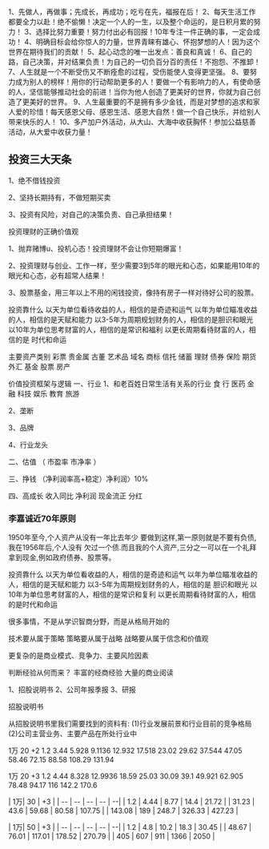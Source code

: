 1、先做人，再做事；先成长，再成功；吃亏在先，福报在后！
2、每天生活工作都要全力以赴！绝不偷懒！决定一个人的一生，以及整个命运的，是日积月累的努力！
3、选择比努力重要！努力付出必有回报！10年专注一件正确的事，一定会成功！
4、明确目标会给你惊人的力量，世界青睐有雄心、怀抱梦想的人！因为这个世界在期待我们的贡献！
5、起心动念的唯一出发点：善良和真诚！
6、自己的路，自己决策，并对结果负责！为自己的一切负百分百的责任！不抱怨、不推卸！
7、人生就是一个不断受伤又不断痊愈的过程，受伤能使人变得更坚强。
8、要努力成为别人的榜样！用你的行动帮助更多的人！要做一个有影响力的人，有使命感的人，坚信能够推动社会的前进！当你为他人创造了更美好的世界，你就为自己创造了更美好的世界。
9、人生最重要的不是拥有多少金钱，而是对梦想的追求和家人爱的珍惜！每天感恩父母、感恩生活、感恩大自然！做一个自己快乐，并给别人带来快乐的人！
10、多产加户外活动，从大山、大海中收获胸怀！参加公益慈善活动，从大爱中收获力量！

## 投资三大天条

1、绝不借钱投资

2、坚持长期持有，不做短期买卖

3、投资有风险，对自己的决策负责、自己承担结果！


投资理财的正确价值观

1、抛弃赌博u、投机心态！投资理财不会让你短期爆富！

2、投资理财与创业、工作一样，至少需要3到5年的眼光和心态，如果能用10年的眼光和心态，必有超常人结果！

3、股票基金，用三年以上不用的闲钱投资，像持有房子一样对待好公司的股票。


投资靠什么
以天为单位看待收益的人，相信的是奇迹和运气
以年为单位瞄准收益的人，相信的是天赋和能力
以3-5年为周期规划财务的人，相信的是胆识和眼光
以10年为单位思考财富的人，相信的是常识和福利
以更长周期看待财富的人，相信的是 时代和命运



主要资产类别
彩票
贵金属
古董
艺术品
域名 
商标
信托
储蓄
理财
债券
保险
期货
外汇
基金
股票
房产



价值投资框架与逻辑
一、行业
1、和老百姓日常生活有关系的行业
食  行  医药  金融  科技  娱乐  教育 旅游

2、垄断

3、品牌

4、行业龙头

二、估值  （ 市盈率  市净率 ）

三、挣钱 （净利润率高+稳定）净利润〉10%
   
四、高成长
收入同比
净利润
现金流正
分红

### 李嘉诚近70年原则
1950年至今,个人资产从没有一年比去年少
要做到这样,第一原则就是不要有负债,我在1956年后,个人没有 欠过一个债.而且我的个人资产,三分之一可以在一个礼拜拿到现金,例如政府债券、股票等。


投资靠什么
以天为单位看收益的人，相信的是奇迹和运气
以年为单位瞄准收益的人，相信的是天赋和能力
以3-5年为周期规划财务的人，相信的是 胆识和眼光
以10年为单位思考财富的人，相信的是常识和复利
以更长周期看待财富的人，相信的是时代和命运

很多事情，不是从学识智商分野，而是从格局开始的


技术要从属于策略
策略要从属于战略
战略要从属于信念和价值观


更复杂的是商业模式、竞争力、主要风险因素

判断经验从何而来？
   丰富的经商经验
   大量的商业阅读

1、招股说明书
2、公司年报季报
3、研报

招股说明书

从招股说明书里我们需要找到的资料有:
(1)行业发展前景和行业目前的竞争格局
(2)公司主营业务、主要产品在所处行业中



1万  20  +2
1.2   3.44   5.928    9.1136    12.932
17.518   23.02  29.62   37.544   47.05
58.46   72.15    88.58    108.29   131.94

1万  20  +3
1.2   4.44   8.328   12.9936   18.59
25.03   30.09   39.1   49.921   62.905
78.48    94.17   116   142.2   170.6


| 1万| 30 | +3  |
| -- | -- | -- | -- | --| 
| 1.2 | 4.44 | 8.77 | 14.4 | 21.72 | 
| 31.23 | 43.6 | 59.68 | 80.58 | 107.75 | 
| 143.08 | 189 | 248.7 | 326.33 | 427.23 |

| 1万| 50 | +3  |
| -- | -- | -- | -- | --| 
| 1.2 | 4.8 | 10.2 | 18.3 | 30.45 | 
| 48.67 | 76.01 | 117.01 | 178.52 | 270.79 | 
| 405 | 607 | 911 | 1366 | 2050 |








